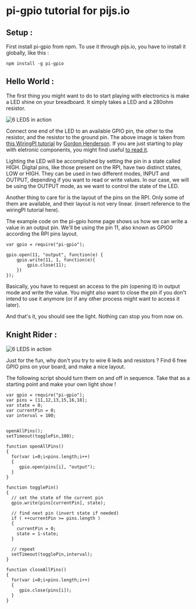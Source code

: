 # pi-gpio tutorial for pijs.io

## Setup :

First install pi-gpio from npm. To use it through pijs.io, you have to install it globally, like this :

	npm install -g pi-gpio


## Hello World :

The first thing you might want to do to start playing with electronics is make a LED shine on your breadboard.
It simply takes a LED and a 280ohm resistor.

![6 LEDS in action](https://raw.github.com/boblemarin/pi-gpio-tutorial/master/1led_gpio_bb1.jpg)

Connect one end of the LED to an available GPIO pin, the other to the resistor, and the resistor to the ground pin. The above image is taken from [this WiringPI tutorial](https://projects.drogon.net/raspberry-pi/gpio-examples/tux-crossing/gpio-examples-1-a-single-led/) by [Gordon Henderson](https://twitter.com/drogon). If you are just starting to play with eletronic components, you might find useful [to read it](https://projects.drogon.net/raspberry-pi/gpio-examples/tux-crossing/gpio-examples-1-a-single-led/).

Lighting the LED will be accomplished by setting the pin in a state called HIGH. Digital pins, like those present on the RPI, have two distinct states, LOW or HIGH. They can be used in two different modes, INPUT and OUTPUT, depending if you want to read or write values. In our case, we will be using the OUTPUT mode, as we want to control the state of the LED.

Another thing to care for is the layout of the pins on the RPI. Only some of them are available, and their layout is not very linear. (insert reference to the wiringPI tutorial here).

The example code on the pi-gpio home page shows us how we can write a value in an output pin. We'll be using the pin 11, also known as GPIO0 according the RPI pins layout.

	var gpio = require("pi-gpio");

	gpio.open(11, "output", function(e) {
		gpio.write(11, 1, function(e){
			gpio.close(11);
		})
	});

Basically, you have to request an access to the pin (opening it) in output mode and write the value. You might also want to close the pin if you don't intend to use it anymore (or if any other process might want to access it later).

And that's it, you should see the light. Nothing can stop you from now on.


## Knight Rider :

![6 LEDS in action](https://raw.github.com/boblemarin/pi-gpio-tutorial/master/leds.gif)


Just for the fun, why don't you try to wire 6 leds and resistors ? Find 6 free GPIO pins on your board, and make a nice layout.

The following script should turn them on and off in sequence. Take that as a starting point and make your own light show !


	var gpio = require("pi-gpio");
	var pins = [11,12,13,15,16,18];
	var state = 0;
	var currentPin = 0;
	var interval = 100;


	openAllPins();
	setTimeout(togglePin,100);

	function openAllPins() 
	{
	  for(var i=0;i<pins.length;i++)
	  {
	     gpio.open(pins[i], "output");
	  }
	}

	function togglePin()
	{
	  // set the state of the current pin
	  gpio.write(pins[currentPin], state);

	  // find next pin (invert state if needed)
	  if ( ++currentPin >= pins.length ) 
	  {
	    currentPin = 0;
	    state = 1-state;
	  }

	  // repeat
	  setTimeout(togglePin,interval);
	}

	function closeAllPins() 
	{
	  for(var i=0;i<pins.length;i++)
	  {
	     gpio.close(pins[i]);
	  }
	}